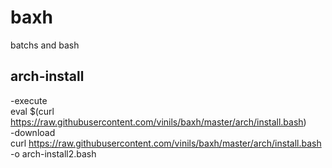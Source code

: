 # baxh
batchs and bash

## arch-install
-execute<br>
eval $(curl https://raw.githubusercontent.com/vinils/baxh/master/arch/install.bash)<br>
-download<br>
curl https://raw.githubusercontent.com/vinils/baxh/master/arch/install.bash -o arch-install2.bash<br>

